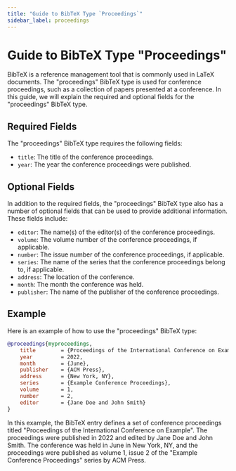 ```yaml
---
title: "Guide to BibTeX Type `Proceedings`"
sidebar_label: proceedings
---
```


# Guide to BibTeX Type "Proceedings"

BibTeX is a reference management tool that is commonly used in LaTeX documents. The "proceedings" BibTeX type is used for conference proceedings, such as a collection of papers presented at a conference. In this guide, we will explain the required and optional fields for the "proceedings" BibTeX type.

## Required Fields

The "proceedings" BibTeX type requires the following fields:

-   `title`: The title of the conference proceedings.
-   `year`: The year the conference proceedings were published.

## Optional Fields

In addition to the required fields, the "proceedings" BibTeX type also has a number of optional fields that can be used to provide additional information. These fields include:

-   `editor`: The name(s) of the editor(s) of the conference proceedings.
-   `volume`: The volume number of the conference proceedings, if applicable.
-   `number`: The issue number of the conference proceedings, if applicable.
-   `series`: The name of the series that the conference proceedings belong to, if applicable.
-   `address`: The location of the conference.
-   `month`: The month the conference was held.
-   `publisher`: The name of the publisher of the conference proceedings.

## Example

Here is an example of how to use the "proceedings" BibTeX type:

```bibtex
@proceedings{myproceedings,
	title        = {Proceedings of the International Conference on Example},
	year         = 2022,
	month        = {June},
	publisher    = {ACM Press},
	address      = {New York, NY},
	series       = {Example Conference Proceedings},
	volume       = 1,
	number       = 2,
	editor       = {Jane Doe and John Smith}
}

```

In this example, the BibTeX entry defines a set of conference proceedings titled "Proceedings of the International Conference on Example". The proceedings were published in 2022 and edited by Jane Doe and John Smith. The conference was held in June in New York, NY, and the proceedings were published as volume 1, issue 2 of the "Example Conference Proceedings" series by ACM Press.